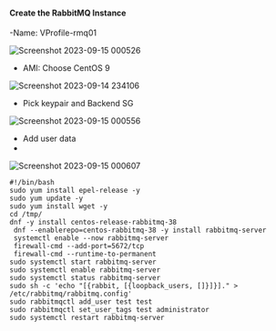 #### Create the RabbitMQ Instance

-Name: VProfile-rmq01

![Screenshot 2023-09-15 000526](https://github.com/Sulemoore/DevOps-Projects/assets/101164153/05ddaac7-2e46-4b5d-836c-f6fe6505cc9b)

- AMI: Choose CentOS 9
  
![Screenshot 2023-09-14 234106](https://github.com/Sulemoore/DevOps-Projects/assets/101164153/4144357d-66d2-47b8-926a-84adb749108c)

- Pick keypair and Backend SG

![Screenshot 2023-09-15 000556](https://github.com/Sulemoore/DevOps-Projects/assets/101164153/47c15527-44f1-4bd5-bc4b-4299a7a9fa0c)

- Add user data
- 
![Screenshot 2023-09-15 000607](https://github.com/Sulemoore/DevOps-Projects/assets/101164153/060de9dc-f96e-44e9-8845-7f8508d856f2)

```
#!/bin/bash
sudo yum install epel-release -y
sudo yum update -y
sudo yum install wget -y
cd /tmp/
dnf -y install centos-release-rabbitmq-38
 dnf --enablerepo=centos-rabbitmq-38 -y install rabbitmq-server
 systemctl enable --now rabbitmq-server
 firewall-cmd --add-port=5672/tcp
 firewall-cmd --runtime-to-permanent
sudo systemctl start rabbitmq-server
sudo systemctl enable rabbitmq-server
sudo systemctl status rabbitmq-server
sudo sh -c 'echo "[{rabbit, [{loopback_users, []}]}]." > /etc/rabbitmq/rabbitmq.config'
sudo rabbitmqctl add_user test test
sudo rabbitmqctl set_user_tags test administrator
sudo systemctl restart rabbitmq-server
```
